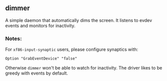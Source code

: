 ## dimmer

A simple daemon that automatically dims the screen. It listens to evdev
events and monitors for inactivity.

### Notes:

For ``xf86-input-synaptic`` users, please configure synaptics with:

```
Option "GrabEventDevice" "false"
```

Otherwise ``dimmer`` won't be able to watch for inactivity. The driver
likes to be greedy with events by default.
